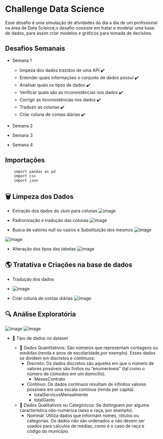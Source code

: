 
# Challenge Data Science

Esse desafio é uma simulação de atividades do dia a dia de um profissional na área de Data
Science,o desafio consiste em tratar e modelar uma base de dados, para assim criar modelos e gráficos
para tomada de decisões.




## Desafios Semanais

- Semana 1
    - limpeza dos dados trazidos de uma API ✔️
    - Entender quais informações o conjunto de dados possui ✔️
    - Analisar quais os tipos de dados ✔️
    - Verificar quais são as inconsistências nos dados ✔️
    - Corrigir as inconsistências nos dados ✔️
    - Traduzir as colunas ✔️
    - Criar coluna de contas diárias ✔️

- Semana 2
- Semana 3
- Semana 4




## Importações

```bash
    import pandas as pd
    import csv
    import json  
```

## 🗑️ Limpeza dos Dados

- Extração dos dados do Json para colunas
![image](https://user-images.githubusercontent.com/105249003/168425489-3cb2709e-b0ed-49c1-9567-49a5e6204ab6.png)

- Padronização e tradução das colunas
![image](https://user-images.githubusercontent.com/105249003/168425543-73dce6b2-f3cc-4425-92a1-c6f8427b6e17.png)

- Busca de valores null ou vazios e Substituição dos mesmos
![image](https://user-images.githubusercontent.com/105249003/168425561-51b8177d-12a9-41b3-9a3c-4ac0cdd9cb81.png)

![image](https://user-images.githubusercontent.com/105249003/168425611-0e5bd83b-74f3-4d9b-b9cd-59b454e32b95.png)

- Alteração dos tipos das tabelas
![image](https://user-images.githubusercontent.com/105249003/168425629-60535330-0054-431f-a2fa-8ff848462921.png)

## 🌎 Tratativa e Criações na base de dados

- Tradução dos dados
 
 * ![image](https://user-images.githubusercontent.com/105249003/168427617-276d4344-3eec-4250-9781-a81bc4f88279.png)


- Criar coluna de contas diárias
![image](https://user-images.githubusercontent.com/105249003/168427702-9269fe79-3395-4931-ab5e-00b4a22b1860.png)


## 🔍 Análise Exploratória
![image](https://user-images.githubusercontent.com/105249003/168427564-c91a9466-5fd6-43ed-a631-f77c3ed5f067.png)
![image](https://user-images.githubusercontent.com/105249003/168427572-5e9c72e2-25fe-4644-8ebb-983c931baa38.png)

- 📍 Tipo de dados no dataset

    - 📍 Dados Quantitativos: São números que representam contagens ou medidas (renda e anos de escolaridade,por exemplo). Esses dados se dividem em discretos e contínuos:
        -   Discreto: Os dados discretos são aqueles em que o número de valores possíveis são finitos ou “enumeráveis” (tal como o número de cômodos em um domicílio).
            -  MesesContrato
        - Contínuo: Os dados contínuos resultam de infinitos valores possíveis em uma escala contínua (renda per capita).
            - totalServicosMensalmente
            - totalGasto
    - 📍 Dados Qualitativos ou Categóricos: Se distinguem por alguma característica não-numérica (sexo e raça, por exemplo).
        - Nominal: Utiliza dados que informam nomes, rótulos ou categorias. Os dados não são ordenados e não devem ser usados para cálculos de médias, como é o caso de raça e código do município.


